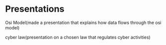 # Presentations
Osi Model(made a presentation that explains how data flows through the osi model)


cyber law(presentation on a chosen law that regulates cyber activities)
